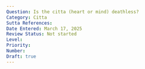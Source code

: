 ```yaml
---
Question: Is the citta (heart or mind) deathless?
Category: Citta
Sutta References:
Date Entered: March 17, 2025
Review Status: Not started
Level: 
Priority: 
Number: 
Draft: true
---
```

